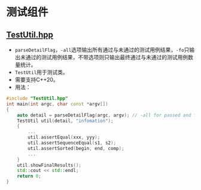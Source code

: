 # 测试组件

## [TestUtil.hpp](TestUtil.hpp)

- `parseDetailFlag`，`-all`选项输出所有通过与未通过的测试用例结果，`-fo`只输出未通过的测试用例结果，不带选项则只输出最终通过与未通过的测试用例数量统计。
- `TestUtil`用于测试类。
- 需要支持C++20。
- 用法：
```C++
#include "TestUtil.hpp"
int main(int argc, char const *argv[])
{
    auto detail = parseDetailFlag(argc, argv); // -all for passed and failed details, -fo for failed details only
    TestUtil util(detail, "infomation");
    {
        ...
        util.assertEqual(xxx, yyy);
        util.assertSequenceEqual(s1, s2);
        util.assertSorted(begin, end, comp);
        ...
    }
    util.showFinalResults();
    std::cout << std::endl;
    return 0;
}
```